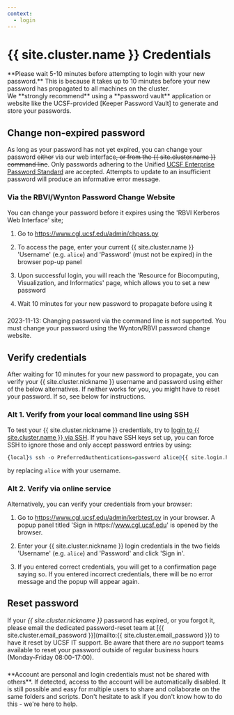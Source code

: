 ```yaml
---
context:
  - login
---
```



<!-- markdownlint-disable-file MD034 -->

# {{ site.cluster.name }} Credentials


<div class="alert alert-warning" role="alert" markdown="1">
**Please wait 5-10 minutes before attempting to login with your new password.**  This is because it takes up to 10 minutes before your new password has propagated to all machines on the cluster.
</div>

<div class="alert alert-info" role="alert" markdown="1">
We **strongly recommend** using a **password vault** application or website like the UCSF-provided [Keeper Password Vault] to generate and store your passwords.
</div>


## Change non-expired password

As long as your password has not yet expired, you can change your password ~~either~~ via our web interface~~, or from the {{ site.cluster.name }} command line~~.  Only passwords adhering to the Unified [UCSF Enterprise Password Standard] are accepted.  Attempts to update to an insufficient password will produce an informative error message.



### Via the RBVI/Wynton Password Change Website

You can change your password before it expires using the 'RBVI Kerberos Web Interface' site;

1. Go to <https://www.cgl.ucsf.edu/admin/chpass.py>

2. To access the page, enter your current {{ site.cluster.name }}
   'Username' (e.g. `alice`) and 'Password' (must not be expired)
   in the browser pop-up panel

4. Upon successful login, you will reach the 'Resource for
   Biocomputing, Visualization, and Informatics' page, which allows
   you to set a new password

5. Wait 10 minutes for your new password to propagate before using it

<div class="alert alert-danger" role="alert" style="margin-top: 3ex" markdown="1">
2023-11-13: Changing password via the command line is not supported. You must change your password using the Wynton/RBVI password change website.
</div>

## Verify credentials

After waiting for 10 minutes for your new password to propagate, you can verify your {{ site.cluster.nickname }} username and password using either of the below alternatives.  If neither works for you, you might have to reset your password.  If so, see below for instructions.


### Alt 1. Verify from your local command line using SSH

To test your {{ site.cluster.nickname }} credentials, try to [login to {{ site.cluster.name }} via SSH](/hpc/get-started/access-cluster.html).  If you have SSH keys set up, you can force SSH to ignore those and only accept password entries by using:

```r
{local}$ ssh -o PreferredAuthentications=password alice@{{ site.login.hostname }}
```

by replacing `alice` with your username.



### Alt 2. Verify via online service

Alternatively, you can verify your credentials from your browser:

1. Go to <https://www.cgl.ucsf.edu/admin/kerbtest.py> in your browser.  A popup panel titled 'Sign in https<span>://www.cgl.ucsf.edu</span>' is opened by the browser.

2. Enter your {{ site.cluster.nickname }} login credentials in the two fields 'Username'  (e.g. `alice`) and 'Password' and click 'Sign in'.

3. If you entered correct credentials, you will get to a confirmation page saying so.  If you entered incorrect credentials, there will be no error message and the popup will appear again.


## Reset password

If your _{{ site.cluster.nickname }}_ password has expired, or you
forgot it, please email the dedicated password-reset team at [{{
site.cluster.email_password }}](mailto:{{ site.cluster.email_password
}}) to have it reset by UCSF IT support.  Be aware that there are _no_
support teams available to reset your password outside of regular
business hours (Monday-Friday 08:00-17:00).

<div class="alert alert-danger" role="alert" style="margin-top: 3ex" markdown="1">
**Account are personal and login credentials must not be shared with others**. If detected, access to the account will be automatically disabled.  It is still possible and easy for multiple users to share and collaborate on the same folders and scripts.  Don't hesitate to ask if you don't know how to do this - we're here to help.
</div>

[Keeper Password Vault]: https://it.ucsf.edu/service/keeper-password-vault
[RBVI Kerberos web interface]: https://www.cgl.ucsf.edu/admin/chpass.py
[UCSF Enterprise Password Standard]: https://wiki.library.ucsf.edu/pages/viewpage.action?spaceKey=ITSI&title=Unified+UCSF+Enterprise+Password+Standard

